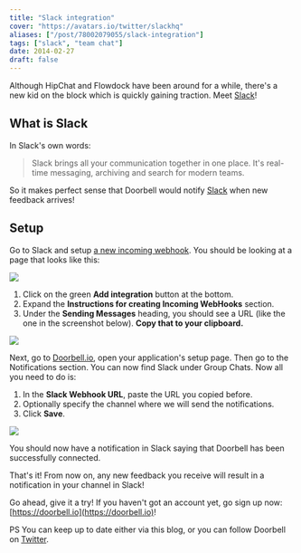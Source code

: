 ```yaml
---
title: "Slack integration"
cover: "https://avatars.io/twitter/slackhq"
aliases: ["/post/78002079055/slack-integration"]
tags: ["slack", "team chat"]
date: 2014-02-27
draft: false
---
```


Although HipChat and Flowdock have been around for a while, there's a new kid on the block which is quickly gaining traction. Meet [Slack](https://slack.com)!

## What is Slack
   
In Slack's own words:

> Slack brings all your communication together in one place. It's real-time messaging, archiving and search for modern teams.


<!--more-->

So it makes perfect sense that Doorbell would notify [Slack](https://slack.com) when new feedback arrives!

## Setup

Go to Slack and setup [a new incoming webhook](http://blog.doorbell.io/post/78002079055/slack-integration). You should be looking at a page that looks like this:

![](/img/integrations/chat/slack/webhook.png)

1. Click on the green **Add integration** button at the bottom.
1. Expand the **Instructions for creating Incoming WebHooks** section.
1. Under the **Sending Messages** heading, you should see a URL (like the one in the screenshot below). **Copy that to your clipboard.**

![](/img/integrations/chat/slack/generated-webhook.png)

Next, go to [Doorbell.io](https://doorbell.io), open your application's setup page. Then go to the Notifications section. You can now find Slack under Group Chats. Now all you need to do is:

1. In the **Slack Webhook URL**, paste the URL you copied before.
1. Optionally specify the channel where we will send the notifications.
1. Click **Save**.

![](/img/integrations/chat/slack/form.png)

You should now have a notification in Slack saying that Doorbell has been successfully connected.

That's it! From now on, any new feedback you receive will result in a notification in your channel in Slack!

Go ahead, give it a try! If you haven't got an account yet, go sign up now: [https://doorbell.io](https://doorbell.io)!

PS You can keep up to date either via this blog, or you can follow Doorbell on [Twitter](https://twitter.com/doorbell_io).
